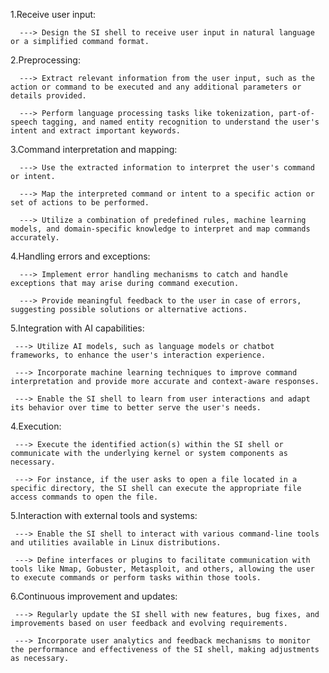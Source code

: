   1.Receive user input:

      ---> Design the SI shell to receive user input in natural language or a simplified command format.

  2.Preprocessing:

      ---> Extract relevant information from the user input, such as the action or command to be executed and any additional parameters or details provided.

      ---> Perform language processing tasks like tokenization, part-of-speech tagging, and named entity recognition to understand the user's intent and extract important keywords.

   3.Command interpretation and mapping:

      ---> Use the extracted information to interpret the user's command or intent.

      ---> Map the interpreted command or intent to a specific action or set of actions to be performed.

      ---> Utilize a combination of predefined rules, machine learning models, and domain-specific knowledge to interpret and map commands accurately.

   4.Handling errors and exceptions:

      ---> Implement error handling mechanisms to catch and handle exceptions that may arise during command execution.

      ---> Provide meaningful feedback to the user in case of errors, suggesting possible solutions or alternative actions.

   5.Integration with AI capabilities:

     ---> Utilize AI models, such as language models or chatbot frameworks, to enhance the user's interaction experience.

     ---> Incorporate machine learning techniques to improve command interpretation and provide more accurate and context-aware responses.

     ---> Enable the SI shell to learn from user interactions and adapt its behavior over time to better serve the user's needs.

   4.Execution:

     ---> Execute the identified action(s) within the SI shell or communicate with the underlying kernel or system components as necessary.

     ---> For instance, if the user asks to open a file located in a specific directory, the SI shell can execute the appropriate file access commands to open the file.

   5.Interaction with external tools and systems:

     ---> Enable the SI shell to interact with various command-line tools and utilities available in Linux distributions.

     ---> Define interfaces or plugins to facilitate communication with tools like Nmap, Gobuster, Metasploit, and others, allowing the user to execute commands or perform tasks within those tools.

   6.Continuous improvement and updates:

     ---> Regularly update the SI shell with new features, bug fixes, and improvements based on user feedback and evolving requirements.

     ---> Incorporate user analytics and feedback mechanisms to monitor the performance and effectiveness of the SI shell, making adjustments as necessary.
